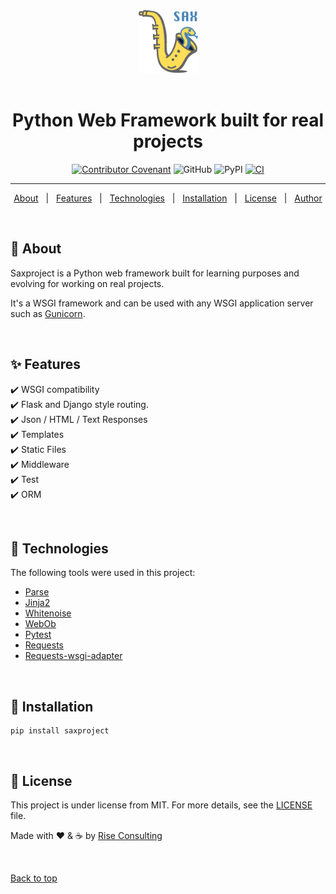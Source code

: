 <div align="center" id="top">
  <img src=".github/sax.png" alt="Sax" height="100px"/>
</div>

<br />

<h1 align="center">Python Web Framework built for real projects</h1>

<div align="center">

[![Contributor Covenant](https://img.shields.io/badge/Contributor%20Covenant-2.1-4baaaa.svg)](code_of_conduct.md)
![GitHub](https://img.shields.io/github/license/rise-consulting/saxproject)
![PyPI](https://img.shields.io/pypi/v/saxproject.svg)
[![CI](https://github.com/rise-consulting/saxproject/actions/workflows/ci.yml/badge.svg)](https://github.com/rise-consulting/saxproject/actions/workflows/ci.yml)

</div>

<hr>

<p align="center">
  <a href="#about">About</a> &#xa0; | &#xa0;
  <a href="#features">Features</a> &#xa0; | &#xa0;
  <a href="#technologies">Technologies</a> &#xa0; | &#xa0;
  <a href="#installation">Installation</a> &#xa0; | &#xa0;
  <a href="#license">License</a> &#xa0; | &#xa0;
  <a href="https://github.com/max-bertinetti" target="_blank">Author</a>
</p>

&#xa0;

## 🎯 About

Saxproject is a Python web framework built for learning purposes and evolving for working on real projects.

It's a WSGI framework and can be used with any WSGI application server such as [Gunicorn](https://gunicorn.org/).

&#xa0;

## ✨ Features

✔️ WSGI compatibility\
✔️ Flask and Django style routing.\
✔️ Json / HTML / Text Responses\
✔️ Templates\
✔️ Static Files\
✔️ Middleware\
✔️ Test\
✔️ ORM

&#xa0;

## 🚀 Technologies

The following tools were used in this project:

- [Parse](https://pypi.org/project/parse/)
- [Jinja2](https://pypi.org/project/Jinja2/)
- [Whitenoise](https://pypi.org/project/whitenoise/)
- [WebOb](https://pypi.org/project/WebOb/)
- [Pytest](https://pypi.org/project/pytest/)
- [Requests](https://pypi.org/project/requests/)
- [Requests-wsgi-adapter](https://pypi.org/project/requests-wsgi-adapter/)

&#xa0;

## 🏁 Installation

```shell
pip install saxproject
```

&#xa0;

## 📝 License

This project is under license from MIT. For more details, see the [LICENSE](LICENSE.md) file.

Made with ❤️ & ☕ by <a href="https://github.com/rise-consulting" target="_blank">Rise Consulting</a>

&#xa0;

<a href="#top">Back to top</a>
